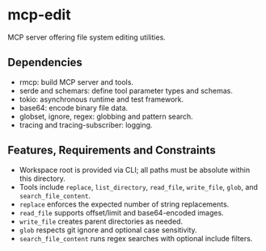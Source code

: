 # mcp-edit
MCP server offering file system editing utilities.

## Dependencies
- rmcp: build MCP server and tools.
- serde and schemars: define tool parameter types and schemas.
- tokio: asynchronous runtime and test framework.
- base64: encode binary file data.
- globset, ignore, regex: globbing and pattern search.
- tracing and tracing-subscriber: logging.

## Features, Requirements and Constraints
- Workspace root is provided via CLI; all paths must be absolute within this directory.
- Tools include `replace`, `list_directory`, `read_file`, `write_file`, `glob`, and `search_file_content`.
- `replace` enforces the expected number of string replacements.
- `read_file` supports offset/limit and base64-encoded images.
- `write_file` creates parent directories as needed.
- `glob` respects git ignore and optional case sensitivity.
- `search_file_content` runs regex searches with optional include filters.
